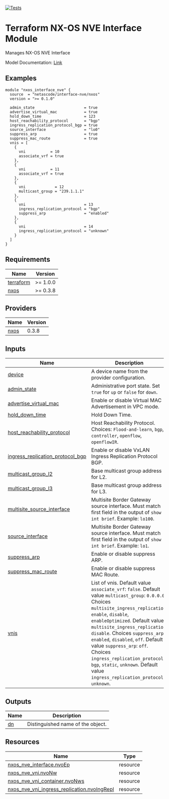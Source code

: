 <!-- BEGIN_TF_DOCS -->
[![Tests](https://github.com/netascode/terraform-nxos-interface-nve/actions/workflows/test.yml/badge.svg)](https://github.com/netascode/terraform-nxos-interface-nve/actions/workflows/test.yml)

# Terraform NX-OS NVE Interface Module

Manages NX-OS NVE Interface

Model Documentation: [Link](https://developer.cisco.com/docs/cisco-nexus-3000-and-9000-series-nx-api-rest-sdk-user-guide-and-api-reference-release-9-3x/#!configuring-nve-interfaces)

## Examples

```hcl
module "nxos_interface_nve" {
  source  = "netascode/interface-nve/nxos"
  version = ">= 0.1.0"

  admin_state                      = true
  advertise_virtual_mac            = true
  hold_down_time                   = 123
  host_reachability_protocol       = "bgp"
  ingress_replication_protocol_bgp = true
  source_interface                 = "lo0"
  suppress_arp                     = true
  suppress_mac_route               = true
  vnis = [
    {
      vni           = 10
      associate_vrf = true
    },
    {
      vni           = 11
      associate_vrf = true
    },
    {
      vni             = 12
      multicast_group = "239.1.1.1"
    },
    {
      vni                          = 13
      ingress_replication_protocol = "bgp"
      suppress_arp                 = "enabled"
    },
    {
      vni                          = 14
      ingress_replication_protocol = "unknown"
    }
  ]
}
```

## Requirements

| Name | Version |
|------|---------|
| <a name="requirement_terraform"></a> [terraform](#requirement\_terraform) | >= 1.0.0 |
| <a name="requirement_nxos"></a> [nxos](#requirement\_nxos) | >= 0.3.8 |

## Providers

| Name | Version |
|------|---------|
| <a name="provider_nxos"></a> [nxos](#provider\_nxos) | 0.3.8 |

## Inputs

| Name | Description | Type | Default | Required |
|------|-------------|------|---------|:--------:|
| <a name="input_device"></a> [device](#input\_device) | A device name from the provider configuration. | `string` | `null` | no |
| <a name="input_admin_state"></a> [admin\_state](#input\_admin\_state) | Administrative port state. Set `true` for `up` or `false` for `down`. | `bool` | `false` | no |
| <a name="input_advertise_virtual_mac"></a> [advertise\_virtual\_mac](#input\_advertise\_virtual\_mac) | Enable or disable Virtual MAC Advertisement in VPC mode. | `bool` | `false` | no |
| <a name="input_hold_down_time"></a> [hold\_down\_time](#input\_hold\_down\_time) | Hold Down Time. | `number` | `180` | no |
| <a name="input_host_reachability_protocol"></a> [host\_reachability\_protocol](#input\_host\_reachability\_protocol) | Host Reachability Protocol. Choices: `Flood-and-learn`, `bgp`, `controller`, `openflow`, `openflowIR`. | `string` | `"Flood-and-learn"` | no |
| <a name="input_ingress_replication_protocol_bgp"></a> [ingress\_replication\_protocol\_bgp](#input\_ingress\_replication\_protocol\_bgp) | Enable or disable VxLAN Ingress Replication Protocol BGP. | `bool` | `false` | no |
| <a name="input_multicast_group_l2"></a> [multicast\_group\_l2](#input\_multicast\_group\_l2) | Base multicast group address for L2. | `string` | `"0.0.0.0"` | no |
| <a name="input_multicast_group_l3"></a> [multicast\_group\_l3](#input\_multicast\_group\_l3) | Base multicast group address for L3. | `string` | `"0.0.0.0"` | no |
| <a name="input_multisite_source_interface"></a> [multisite\_source\_interface](#input\_multisite\_source\_interface) | Multisite Border Gateway source interface. Must match first field in the output of `show int brief`. Example: `lo100`. | `string` | `"unspecified"` | no |
| <a name="input_source_interface"></a> [source\_interface](#input\_source\_interface) | Multisite Border Gateway source interface. Must match first field in the output of `show int brief`. Example: `lo1`. | `string` | `"unspecified"` | no |
| <a name="input_suppress_arp"></a> [suppress\_arp](#input\_suppress\_arp) | Enable or disable suppress ARP. | `bool` | `false` | no |
| <a name="input_suppress_mac_route"></a> [suppress\_mac\_route](#input\_suppress\_mac\_route) | Enable or disable suppress MAC Route. | `bool` | `false` | no |
| <a name="input_vnis"></a> [vnis](#input\_vnis) | List of vnis. Default value `associate_vrf`: `false`. Default value `multicast_group`: `0.0.0.0`. Choices `multisite_ingress_replication`: `enable`, `disable`, `enableOptimized`. Default value `multisite_ingress_replication`: `disable`. Choices `suppress_arp`: `enabled`, `disabled`, `off`. Default value `suppress_arp`: `off`. Choices `ingress_replication_protocol`: `bgp`, `static`, `unknown`. Default value `ingress_replication_protocol`: `unknown`. | <pre>list(object({<br>    vni                           = number<br>    associate_vrf                 = optional(bool)<br>    multicast_group               = optional(string)<br>    multisite_ingress_replication = optional(string)<br>    suppress_arp                  = optional(string)<br>    ingress_replication_protocol  = optional(string)<br>  }))</pre> | `[]` | no |

## Outputs

| Name | Description |
|------|-------------|
| <a name="output_dn"></a> [dn](#output\_dn) | Distinguished name of the object. |

## Resources

| Name | Type |
|------|------|
| [nxos_nve_interface.nvoEp](https://registry.terraform.io/providers/netascode/nxos/latest/docs/resources/nve_interface) | resource |
| [nxos_nve_vni.nvoNw](https://registry.terraform.io/providers/netascode/nxos/latest/docs/resources/nve_vni) | resource |
| [nxos_nve_vni_container.nvoNws](https://registry.terraform.io/providers/netascode/nxos/latest/docs/resources/nve_vni_container) | resource |
| [nxos_nve_vni_ingress_replication.nvoIngRepl](https://registry.terraform.io/providers/netascode/nxos/latest/docs/resources/nve_vni_ingress_replication) | resource |
<!-- END_TF_DOCS -->